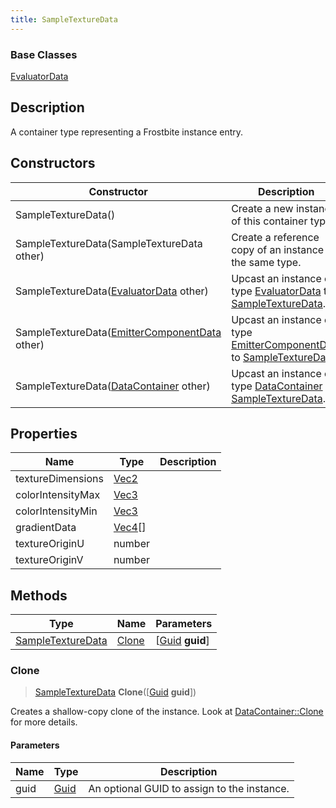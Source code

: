 ```yaml
---
title: SampleTextureData
---
```

### Base Classes

[EvaluatorData](/vext/ref/fb/evaluatordata/)

## Description

A container type representing a Frostbite instance entry.

## Constructors

| Constructor                                                                  | Description                                                                                                               |
| ---------------------------------------------------------------------------- | ------------------------------------------------------------------------------------------------------------------------- |
| SampleTextureData()                                                          | Create a new instance of this container type.                                                                             |
| SampleTextureData(SampleTextureData other)                                   | Create a reference copy of an instance of the same type.                                                                  |
| SampleTextureData([EvaluatorData](/vext/ref/fb/evaluatordata/) other)                      | Upcast an instance of type [EvaluatorData](/vext/ref/fb/evaluatordata/) to [SampleTextureData](/vext/ref/fb/sampletexturedata/).                      |
| SampleTextureData([EmitterComponentData](/vext/ref/fb/emittercomponentdata/) other)        | Upcast an instance of type [EmitterComponentData](/vext/ref/fb/emittercomponentdata/) to [SampleTextureData](/vext/ref/fb/sampletexturedata/).        |
| SampleTextureData([DataContainer](/vext/ref/shared/class/datacontainer) other) | Upcast an instance of type [DataContainer](/vext/ref/shared/class/datacontainer) to [SampleTextureData](/vext/ref/fb/sampletexturedata/). |

## Properties

| Name              | Type                                  | Description |
| ----------------- | ------------------------------------- | ----------- |
| textureDimensions | [Vec2](/vext/ref/shared/class/vec2)     |             |
| colorIntensityMax | [Vec3](/vext/ref/shared/class/vec3)     |             |
| colorIntensityMin | [Vec3](/vext/ref/shared/class/vec3)     |             |
| gradientData      | [Vec4](/vext/ref/shared/class/vec4)\[\] |             |
| textureOriginU    | number                                |             |
| textureOriginV    | number                                |             |

## Methods

| Type                                   | Name            | Parameters                                     |
| -------------------------------------- | --------------- | ---------------------------------------------- |
| [SampleTextureData](/vext/ref/fb/sampletexturedata/) | [Clone](#clone) | \[[Guid](/vext/ref/shared/class/guid) **guid**\] |

### Clone

> [SampleTextureData](/vext/ref/fb/sampletexturedata/) **Clone**(\[[Guid](/vext/ref/shared/class/guid) **guid**\])

Creates a shallow-copy clone of the instance. Look at [DataContainer::Clone](/vext/ref/shared/class/datacontainer#clone) for more details.

#### Parameters

| Name | Type         | Description                                 |
| ---- | ------------ | ------------------------------------------- |
| guid | [Guid](/vext/ref/shared/class/guid/) | An optional GUID to assign to the instance. |
